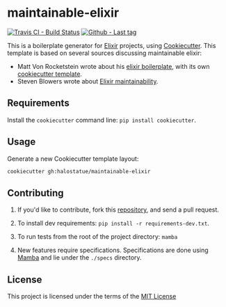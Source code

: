 # maintainable-elixir

[![Travis CI - Build Status][travis.svg]][travis]
[![Github - Last tag][tags.svg]][tags]

This is a boilerplate generator for [Elixir][] projects, using
[Cookiecutter][]. This template is based on several sources discussing
maintainable elixir:

*   Matt Von Rocketstein wrote about his [elixir boilerplate][], with its own
    [cookiecutter template][].
*   Steven Blowers wrote about [Elixir maintainability][].

## Requirements

Install the `cookiecutter` command line: `pip install cookiecutter`.

## Usage

Generate a new Cookiecutter template layout:

```bash
cookiecutter gh:halostatue/maintainable-elixir
```

## Contributing

1.  If you'd like to contribute, fork this [repository][], and send a pull
    request.

2.  To install dev requirements: `pip install -r requirements-dev.txt`.

3.  To run tests from the root of the project directory: `mamba`

4.  New features require specifications. Specifications are done using
    [Mamba][] and lie under the `./specs` directory.

## License

This project is licensed under the terms of the [MIT License](LICENSE.md)

[travis.svg]: https://travis-ci.org/halostatue/maintainable-elixir.svg
[travis]: https://travis-ci.org/halostatue/maintainable-elixir
[tags.svg]: https://img.shields.io/github/tag/halostatue/maintainable-elixir.svg
[tags]: https://github.com/halostatue/maintainable-elixir/tags
[Cookiecutter]: https://github.com/audreyr/cookiecutter
[Mamba]: http://nestorsalceda.github.io/mamba
[repository]: https://github.com/halostatue/maintainable-elixir
[Elixir]: http://elixir-lang.org
[elixir boilerplate]: https://mattvonrocketstein.github.io/heredoc/elixir-boilerplate.html
[Elixir maintainability]: http://tech.findmypast.com/elixir-maintainability
[cookiecutter template]: https://github.com/mattvonrocketstein/cookiecutter-elixir-project
